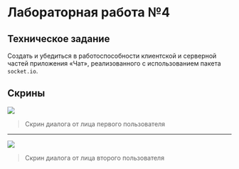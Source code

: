 # Лабораторная работа №4

## Техническое задание
Создать и убедиться в работоспособности клиентской и серверной частей приложения «Чат», реализованного с использованием пакета `socket.io`.

## Скрины
![](https://i.imgur.com/L1cRcIT.png)
> Скрин диалога от лица первого пользователя
---
![](https://i.imgur.com/an2sjNR.png)
> Скрин диалога от лица второго пользователя
